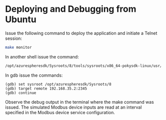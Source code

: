 # Deploying and Debugging from Ubuntu

Issue the following command to deploy the application and
initiate a Telnet session:

```bash
make monitor
```

In another shell issue the command:

```bash
/opt/azurespheresdk/Sysroots/8/tools/sysroots/x86_64-pokysdk-linux/usr/bin/arm-poky-linux-musleabi/arm-poky-linux-musleabi-gdb xrt-app.out
```

In gdb issue the commands:

```
(gdb) set sysroot /opt/azurespheresdk/Sysroots/8
(gdb) target remote 192.168.35.2:2345
(gdb) continue
```

Observe the debug output in the terminal where the make
command was issued. The simulated Modbus device inputs
are read at an interval specified in the Modbus device
service configuration.
